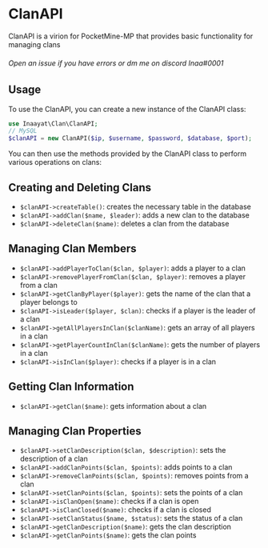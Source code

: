 # ClanAPI

ClanAPI is a virion for PocketMine-MP that provides basic functionality for managing clans 
###### Open an issue if you have errors or dm me on discord Inaa#0001

## Usage

To use the ClanAPI, you can create a new instance of the ClanAPI class:
```php
use Inaayat\Clan\ClanAPI;
// MySQL
$clanAPI = new ClanAPI($ip, $username, $password, $database, $port);
```
You can then use the methods provided by the ClanAPI class to perform various operations on clans:

<h2>Creating and Deleting Clans</h2>
<ul>
  <li><code>$clanAPI->createTable()</code>: creates the necessary table in the database</li>
  <li><code>$clanAPI->addClan($name, $leader)</code>: adds a new clan to the database</li>
  <li><code>$clanAPI->deleteClan($name)</code>: deletes a clan from the database</li>
</ul>

<h2>Managing Clan Members</h2>
<ul>
  <li><code>$clanAPI->addPlayerToClan($clan, $player)</code>: adds a player to a clan</li>
  <li><code>$clanAPI->removePlayerFromClan($clan, $player)</code>: removes a player from a clan</li>
  <li><code>$clanAPI->getClanByPlayer($player)</code>: gets the name of the clan that a player belongs to</li>
  <li><code>$clanAPI->isLeader($player, $clan)</code>: checks if a player is the leader of a clan</li>
  <li><code>$clanAPI->getAllPlayersInClan($clanName)</code>: gets an array of all players in a clan</li>
  <li><code>$clanAPI->getPlayerCountInClan($clanName)</code>: gets the number of players in a clan</li>
  <li><code>$clanAPI->isInClan($player)</code>: checks if a player is in a clan</li>
</ul>

<h2>Getting Clan Information</h2>
<ul>
  <li><code>$clanAPI->getClan($name)</code>: gets information about a clan</li>
</ul>

<h2>Managing Clan Properties</h2>
<ul>
  <li><code>$clanAPI->setClanDescription($clan, $description)</code>: sets the description of a clan</li>
  <li><code>$clanAPI->addClanPoints($clan, $points)</code>: adds points to a clan</li>
  <li><code>$clanAPI->removeClanPoints($clan, $points)</code>: removes points from a clan</li>
  <li><code>$clanAPI->setClanPoints($clan, $points)</code>: sets the points of a clan</li>
  <li><code>$clanAPI->isClanOpen($name)</code>: checks if a clan is open</li>
  <li><code>$clanAPI->isClanClosed($name)</code>: checks if a clan is closed</li>
  <li><code>$clanAPI->setClanStatus($name, $status)</code>: sets the status of a clan</li>
  <li><code>$clanAPI->getClanDescription($name)</code>: gets the clan description</li>
  <li><code>$clanAPI->getClanPoints($name)</code>: gets the clan points</li>
</ul>
